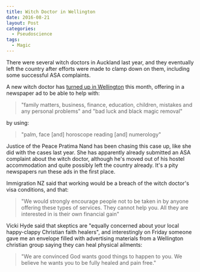 ```yaml
---
title: Witch Doctor in Wellington
date: 2016-08-21
layout: Post
categories:
  - Pseudoscience
tags:
  - Magic
---
```


There were several witch doctors in Auckland last year, and they eventually left the country after efforts were made to clamp down on them, including some successful ASA complaints.

<!-- more -->

A new witch doctor has [turned up in Wellington](http://www.stuff.co.nz/national/83265240/surprise-as-witchdoctor-sneaks-into-wellington-offers-magic-services) this month, offering in a newspaper ad to be able to help with:

> "family matters, business, finance, education, children, mistakes and any personal problems" and "bad luck and black magic removal"

by using:

> "palm, face [and] horoscope reading [and] numerology"

Justice of the Peace Pratima Nand has been chasing this case up, like she did with the cases last year. She has apparently already submitted an ASA complaint about the witch doctor, although he's moved out of his hostel accommodation and quite possibly left the country already. It's a pity newspapers run these ads in the first place.

Immigration NZ said that working would be a breach of the witch doctor's visa conditions, and that:

> "We would strongly encourage people not to be taken in by anyone offering these types of services. They cannot help you. All they are interested in is their own financial gain"

Vicki Hyde said that skeptics are "equally concerned about your local happy-clappy Christian faith healers", and interestingly on Friday someone gave me an envelope filled with advertising materials from a Wellington christian group saying they can heal physical ailments:

> "We are convinced God wants good things to happen to you. We believe he wants you to be fully healed and pain free."
